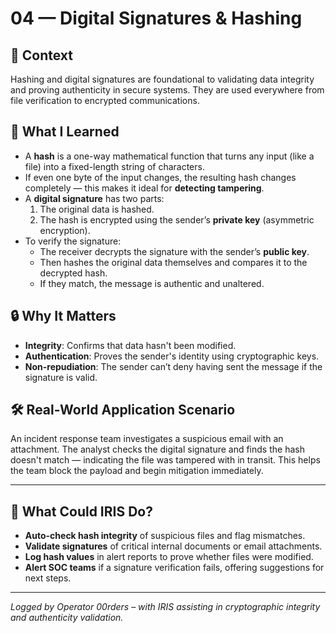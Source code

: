 # 04 — Digital Signatures & Hashing

## 🧩 Context  
Hashing and digital signatures are foundational to validating data integrity and proving authenticity in secure systems. They are used everywhere from file verification to encrypted communications.

## 🔧 What I Learned

- A **hash** is a one-way mathematical function that turns any input (like a file) into a fixed-length string of characters.
- If even one byte of the input changes, the resulting hash changes completely — this makes it ideal for **detecting tampering**.
- A **digital signature** has two parts:
  1. The original data is hashed.
  2. The hash is encrypted using the sender’s **private key** (asymmetric encryption).
- To verify the signature:
  - The receiver decrypts the signature with the sender’s **public key**.
  - Then hashes the original data themselves and compares it to the decrypted hash.
  - If they match, the message is authentic and unaltered.

## 🔒 Why It Matters

- **Integrity**: Confirms that data hasn't been modified.
- **Authentication**: Proves the sender's identity using cryptographic keys.
- **Non-repudiation**: The sender can’t deny having sent the message if the signature is valid.

## 🛠 Real-World Application Scenario  
An incident response team investigates a suspicious email with an attachment. The analyst checks the digital signature and finds the hash doesn't match — indicating the file was tampered with in transit. This helps the team block the payload and begin mitigation immediately.

---

## 🤖 What Could IRIS Do?

- **Auto-check hash integrity** of suspicious files and flag mismatches.
- **Validate signatures** of critical internal documents or email attachments.
- **Log hash values** in alert reports to prove whether files were modified.
- **Alert SOC teams** if a signature verification fails, offering suggestions for next steps.

---

*Logged by Operator 00rders – with IRIS assisting in cryptographic integrity and authenticity validation.*
